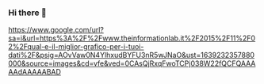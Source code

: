 ### Hi there 👋

https://www.google.com/url?sa=i&url=https%3A%2F%2Fwww.theinformationlab.it%2F2015%2F11%2F02%2Fqual-e-il-miglior-grafico-per-i-tuoi-dati%2F&psig=AOvVaw0N4YlhxudBYFU3nR5wJNaO&ust=1639232357880000&source=images&cd=vfe&ved=0CAsQjRxqFwoTCPj038W22fQCFQAAAAAdAAAAABAD 

<!--
**NicoCrucco/NicoCrucco** is a ✨ _special_ ✨ repository because its `README.md` (this file) appears on your GitHub profile.

Here are some ideas to get you started:

- 🔭 I’m currently working on ...
- 🌱 I’m currently learning ...
- 👯 I’m looking to collaborate on ...
- 🤔 I’m looking for help with ...
- 💬 Ask me about ...
- 📫 How to reach me: ...
- 😄 Pronouns: ...
- ⚡ Fun fact: ...
-->
